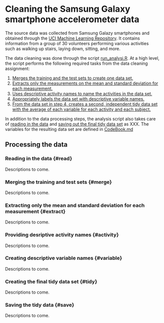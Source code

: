 # Cleaning the Samsung Galaxy smartphone accelerometer data

The source data was collected from Samsung Galazy smartphones and obtained through the [UCI Machine Learning Repository](http://archive.ics.uci.edu/ml/datasets/Human+Activity+Recognition+Using+Smartphones#). It contains information from a group of 30 volunteers performing various activities such as walking up stairs, laying down, sitting, and more.

The data cleaning was done through the script [run_analysi.R](https://github.com/solquist/DataCleaningAssignment). At a high level, the script performs the following required tasks from the data cleaning assignment:

1. [Merges the training and the test sets to create one data set.](#merge)
2. [Extracts only the measurements on the mean and standard deviation for each measurement.](#extract) 
3. [Uses descriptive activity names to name the activities in the data set.](#activity)
4. [Appropriately labels the data set with descriptive variable names.](#variable)
5. [From the data set in step 4, creates a second, independent tidy data set with the average of each variable for each activity and each subject.](#tidy)

In addition to the data processing steps, the analysis script also takes care of [reading in the data](#read) and [saving out the final tidy data set](#save) as XXX. The variables for the resulting data set are defined in [CodeBook.md](https://github.com/solquist/DataCleaningAssignment)

## Processing the data

### Reading in the data {#read}

Descriptions to come.

### Merging the training and test sets {#merge}

Descriptions to come.

### Extracting only the mean and standard deviation for each measurement {#extract}

Descriptions to come.

### Providing desriptive activity names {#activity}

Descriptions to come.

### Creating descriptive variable names {#variable}

Descriptions to come.

### Creating the final tidy data set {#tidy}

Descriptions to come.

### Saving the tidy data {#save}

Descriptions to come.
